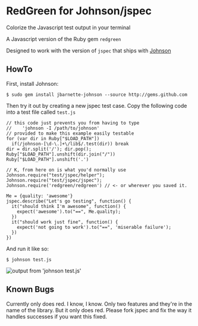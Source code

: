 # RedGreen for Johnson/jspec

Colorize the Javascript test output in your terminal

A Javascript version of the Ruby gem `redgreen`

Designed to work with the version of `jspec` that ships with [Johnson](http://github.com/jbarnette/johnson/)

## HowTo

  First, install Johnson:

    $ sudo gem install jbarnette-johnson --source http://gems.github.com

  Then try it out by creating a new jspec test case.  Copy the following code into a test file called `test.js`


    // this code just prevents you from having to type
    //    'johnson -I /path/to/johnson'
    // provided to make this example easily testable
    for (var dir in Ruby["$LOAD_PATH"])
      if(/johnson-[\d-\.]+\/lib$/.test(dir)) break
    dir = dir.split('/'); dir.pop();
    Ruby["$LOAD_PATH"].unshift(dir.join("/"))
    Ruby["$LOAD_PATH"].unshift('.')

    // K, from here on is what you'd normally use
    Johnson.require("test/jspec/helper");
    Johnson.require("test/jspec/jspec");
    Johnson.require('redgreen/redgreen') // <- or wherever you saved it.
  
    Me = {quality: 'awesome'}
    jspec.describe("Let's go testing", function() {
      it("should think I'm awesome", function() {
        expect('awesome').to("==", Me.quality);
      })
      it("should work just fine", function() {
        expect('not going to work').to("==", 'miserable failure');
      })
    })


And run it like so:
  
    $ johnson test.js

![output from 'johnson test.js'](http://img.skitch.com/20090227-knkmcebk9bf8ug7r5fdwkc745c.jpg)

## Known Bugs

Currently only does red.  I know, I know.  Only two features and they're in
the name of the library.  But it only does red.  Please fork jspec and fix the way it handles successes if you want this fixed.